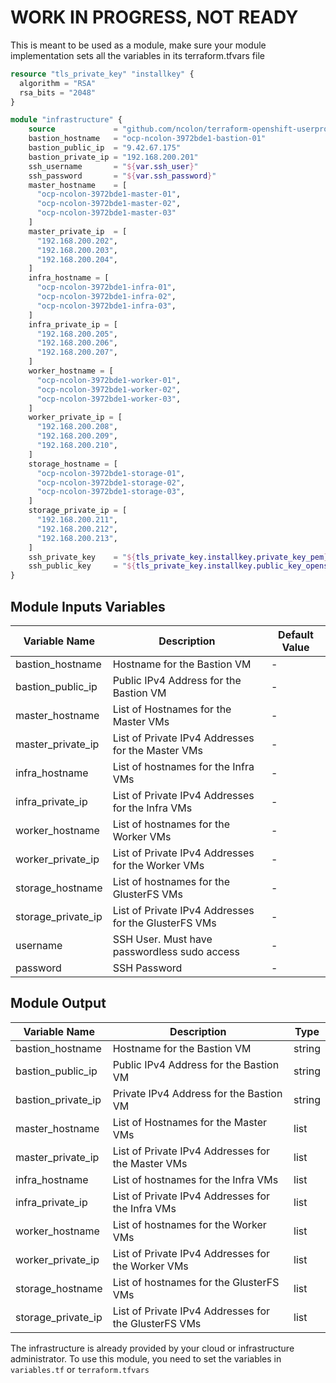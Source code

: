 # WORK IN PROGRESS, NOT READY

This is meant to be used as a module, make sure your module implementation sets all the variables in its terraform.tfvars file

```terraform
resource "tls_private_key" "installkey" {
  algorithm = "RSA"
  rsa_bits = "2048"
}

module "infrastructure" {
    source             = "github.com/ncolon/terraform-openshift-userprovidedinfra.git?ref=v0.3"
    bastion_hostname   = "ocp-ncolon-3972bde1-bastion-01"
    bastion_public_ip  = "9.42.67.175"
    bastion_private_ip = "192.168.200.201"
    ssh_username       = "${var.ssh_user}"
    ssh_password       = "${var.ssh_password}"
    master_hostname    = [
      "ocp-ncolon-3972bde1-master-01",
      "ocp-ncolon-3972bde1-master-02",
      "ocp-ncolon-3972bde1-master-03"
    ]
    master_private_ip  = [
      "192.168.200.202",
      "192.168.200.203",
      "192.168.200.204",
    ]
    infra_hostname = [
      "ocp-ncolon-3972bde1-infra-01",
      "ocp-ncolon-3972bde1-infra-02",
      "ocp-ncolon-3972bde1-infra-03",
    ]
    infra_private_ip = [
      "192.168.200.205",
      "192.168.200.206",
      "192.168.200.207",
    ]
    worker_hostname = [
      "ocp-ncolon-3972bde1-worker-01",
      "ocp-ncolon-3972bde1-worker-02",
      "ocp-ncolon-3972bde1-worker-03",
    ]
    worker_private_ip = [
      "192.168.200.208",
      "192.168.200.209",
      "192.168.200.210",
    ]
    storage_hostname = [
      "ocp-ncolon-3972bde1-storage-01",
      "ocp-ncolon-3972bde1-storage-02",
      "ocp-ncolon-3972bde1-storage-03",
    ]
    storage_private_ip = [
      "192.168.200.211",
      "192.168.200.212",
      "192.168.200.213",
    ]
    ssh_private_key    = "${tls_private_key.installkey.private_key_pem}"
    ssh_public_key     = "${tls_private_key.installkey.public_key_openssh}"
}
```

## Module Inputs Variables

|Variable Name|Description|Default Value|
|-------------|-----------|-------------|
|bastion_hostname|Hostname for the Bastion VM|-|
|bastion_public_ip|Public IPv4 Address for the Bastion VM|-|
|master_hostname|List of Hostnames for the Master VMs|-|
|master_private_ip|List of Private IPv4 Addresses for the Master VMs|-|
|infra_hostname|List of hostnames for the Infra VMs|-|
|infra_private_ip|List of Private IPv4 Addresses for the Infra VMs|-|
|worker_hostname|List of hostnames for the Worker VMs|-|
|worker_private_ip|List of Private IPv4 Addresses for the Worker VMs|-|
|storage_hostname|List of hostnames for the GlusterFS VMs|-|
|storage_private_ip|List of Private IPv4 Addresses for the GlusterFS VMs|-|
|username|SSH User.  Must have passwordless sudo access|-|
|password|SSH Password|-|


## Module Output
|Variable Name|Description|Type
|-------------|-----------|-------------|
|bastion_hostname|Hostname for the Bastion VM|string|
|bastion_public_ip|Public IPv4 Address for the Bastion VM|string|
|bastion_private_ip|Private IPv4 Address for the Bastion VM|string|
|master_hostname|List of Hostnames for the Master VMs|list|
|master_private_ip|List of Private IPv4 Addresses for the Master VMs|list|
|infra_hostname|List of hostnames for the Infra VMs|list|
|infra_private_ip|List of Private IPv4 Addresses for the Infra VMs|list|
|worker_hostname|List of hostnames for the Worker VMs|list|
|worker_private_ip|List of Private IPv4 Addresses for the Worker VMs|list|
|storage_hostname|List of hostnames for the GlusterFS VMs|list|
|storage_private_ip|List of Private IPv4 Addresses for the GlusterFS VMs|list|


The infrastructure is already provided by your cloud or infrastructure administrator.  To use this module, you need to set the variables in `variables.tf` or `terraform.tfvars`
```
